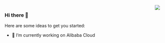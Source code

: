 <img align="right" src="https://github-readme-stats.vercel.app/api?username=JacksonTian&&show_icons=true&theme=github" />

### Hi there 👋

Here are some ideas to get you started:

- 🔭 I’m currently working on Alibaba Cloud

